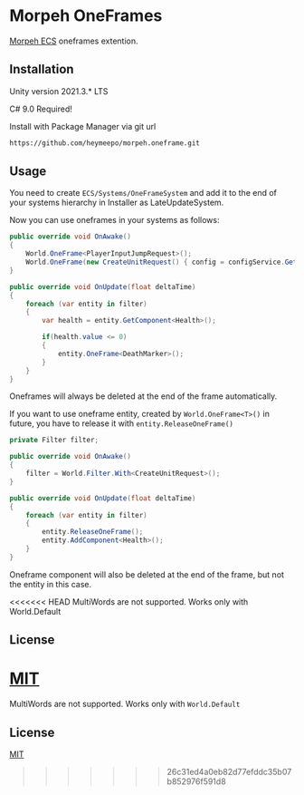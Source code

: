 # Morpeh OneFrames

[Morpeh ECS](https://github.com/scellecs/morpeh) oneframes extention.

## Installation

Unity version 2021.3.* LTS

C# 9.0 Required!

Install with Package Manager via git url

```bash
https://github.com/heymeepo/morpeh.oneframe.git
```

## Usage

You need to create ```ECS/Systems/OneFrameSystem``` and add it to the end of your systems hierarchy in Installer as LateUpdateSystem.

Now you can use oneframes in your systems as follows:


```csharp
public override void OnAwake()
{
    World.OneFrame<PlayerInputJumpRequest>();
    World.OneFrame(new CreateUnitRequest() { config = configService.GetUnitConfig("Zombie"), pos = Vector3.one };)
}

public override void OnUpdate(float deltaTime)
{
    foreach (var entity in filter)
    {
        var health = entity.GetComponent<Health>();

        if(health.value <= 0)
        {
            entity.OneFrame<DeathMarker>();
        }
    }
}
```
Oneframes will always be deleted at the end of the frame automatically.


If you want to use oneframe entity, created by ```World.OneFrame<T>()``` in future, you have to release it with ```entity.ReleaseOneFrame()```

```csharp
private Filter filter;

public override void OnAwake()
{
    filter = World.Filter.With<CreateUnitRequest>();
}

public override void OnUpdate(float deltaTime)
{
    foreach (var entity in filter)
    {
        entity.ReleaseOneFrame();
        entity.AddComponent<Health>();
    }
}
```

Oneframe component will also be deleted at the end of the frame, but not the entity in this case.

<<<<<<< HEAD
MultiWords are not supported. Works only with World.Default

## License

[MIT](https://choosealicense.com/licenses/mit/)
=======
MultiWords are not supported. Works only with ```World.Default```

## License

[MIT](https://choosealicense.com/licenses/mit/)
>>>>>>> 26c31ed4a0eb82d77efddc35b07b852976f591d8
